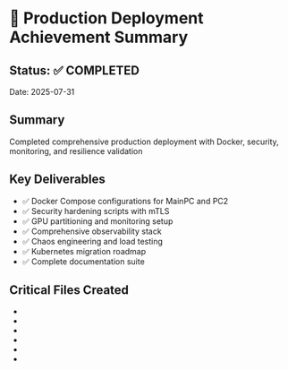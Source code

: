 # 🚀 Production Deployment Achievement Summary

## Status: ✅ COMPLETED
Date: 2025-07-31

## Summary
Completed comprehensive production deployment with Docker, security, monitoring, and resilience validation

## Key Deliverables
- ✅ Docker Compose configurations for MainPC and PC2
- ✅ Security hardening scripts with mTLS
- ✅ GPU partitioning and monitoring setup
- ✅ Comprehensive observability stack
- ✅ Chaos engineering and load testing
- ✅ Kubernetes migration roadmap
- ✅ Complete documentation suite

## Critical Files Created
- 
- 
- 
- 
- 
- 
